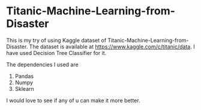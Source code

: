 # Titanic-Machine-Learning-from-Disaster
This is my try of using Kaggle dataset of Titanic-Machine-Learning-from-Disaster.
The dataset is available at https://www.kaggle.com/c/titanic/data.
I have used Decision Tree Classifier for it.

The dependencies I used are 
1. Pandas
2. Numpy
3. Sklearn

I would love to see if any of u can make it more better.
